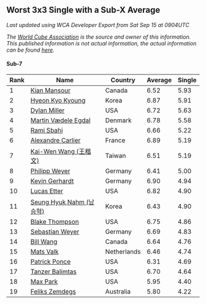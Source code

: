 ## Worst 3x3 Single with a Sub-X Average

*Last updated using WCA Developer Export from Sat Sep 15 at 0904UTC*

*The [World Cube Association](https://www.worldcubeassociation.org) is the source and owner of this information. This published information is not actual information, the actual information can be found [here](https://www.worldcubeassociation.org/results).*

#### Sub-7

|Rank|Name|Country|Average|Single|  
|--|--|--|--|--|  
|1|[Kian Mansour](https://www.worldcubeassociation.org/persons/2015MANS03)|Canada|6.52|5.93|  
|2|[Hyeon Kyo Kyoung](https://www.worldcubeassociation.org/persons/2013KYOU01)|Korea|6.87|5.91|  
|3|[Dylan Miller](https://www.worldcubeassociation.org/persons/2015MILL01)|USA|6.72|5.63|  
|4|[Martin Vædele Egdal](https://www.worldcubeassociation.org/persons/2013EGDA02)|Denmark|6.78|5.58|  
|5|[Rami Sbahi](https://www.worldcubeassociation.org/persons/2011SBAH01)|USA|6.66|5.22|  
|6|[Alexandre Carlier](https://www.worldcubeassociation.org/persons/2012CARL03)|France|6.89|5.19|  
|7|[Kai-Wen Wang (王楷文)](https://www.worldcubeassociation.org/persons/2015WANG09)|Taiwan|6.51|5.19|  
|8|[Philipp Weyer](https://www.worldcubeassociation.org/persons/2010WEYE01)|Germany|6.41|5.00|  
|9|[Kevin Gerhardt](https://www.worldcubeassociation.org/persons/2013GERH01)|Germany|6.90|4.94|  
|10|[Lucas Etter](https://www.worldcubeassociation.org/persons/2011ETTE01)|USA|6.82|4.90|  
|11|[Seung Hyuk Nahm (남승혁)](https://www.worldcubeassociation.org/persons/2013NAHM01)|Korea|6.43|4.90|  
|12|[Blake Thompson](https://www.worldcubeassociation.org/persons/2010THOM03)|USA|6.75|4.86|  
|13|[Sebastian Weyer](https://www.worldcubeassociation.org/persons/2010WEYE02)|Germany|6.69|4.83|  
|14|[Bill Wang](https://www.worldcubeassociation.org/persons/2010WANG68)|Canada|6.64|4.76|  
|15|[Mats Valk](https://www.worldcubeassociation.org/persons/2007VALK01)|Netherlands|6.46|4.74|  
|16|[Patrick Ponce](https://www.worldcubeassociation.org/persons/2012PONC02)|USA|6.31|4.69|  
|17|[Tanzer Balimtas](https://www.worldcubeassociation.org/persons/2013BALI01)|USA|6.70|4.64|  
|18|[Max Park](https://www.worldcubeassociation.org/persons/2012PARK03)|USA|5.95|4.40|  
|19|[Feliks Zemdegs](https://www.worldcubeassociation.org/persons/2009ZEMD01)|Australia|5.80|4.22|  
